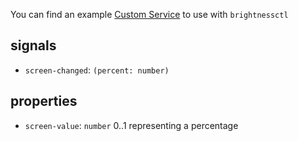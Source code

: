 You can find an example [Custom Service](Service.md#writing-custom-services) to use with `brightnessctl`

## signals
* `screen-changed`: `(percent: number)`

## properties
* `screen-value`: `number` 0..1 representing a percentage
